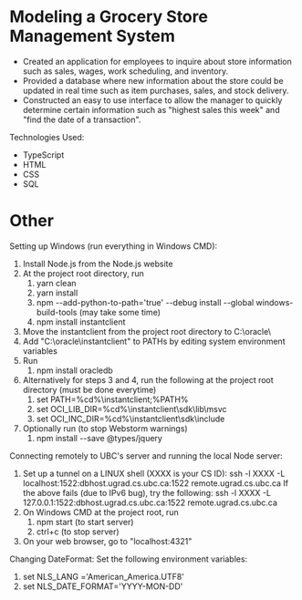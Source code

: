 # Modeling a Grocery Store Management System

- Created an application for employees to inquire about store information such as sales, wages, work scheduling, and inventory.
- Provided a database where new information about the store could be updated in real time such as item purchases, sales, and stock delivery.
- Constructed an easy to use interface to allow the manager to quickly determine certain information such as "highest sales this week" and "find the date of a transaction".

Technologies Used:
- TypeScript
- HTML
- CSS
- SQL

# Other

Setting up Windows (run everything in Windows CMD):
1) Install Node.js from the Node.js website
2) At the project root directory, run
    1) yarn clean
    2) yarn install
    3) npm --add-python-to-path='true' --debug install --global windows-build-tools (may take some time)
    4) npm install instantclient
3) Move the instantclient from the project root directory to C:\oracle\
4) Add "C:\oracle\instantclient" to PATHs by editing system environment variables
5) Run
    1) npm install oracledb
6) Alternatively for steps 3 and 4, run the following at the project root directory (must be done everytime)
    1) set PATH=%cd%\instantclient;%PATH%
    2) set OCI_LIB_DIR=%cd%\instantclient\sdk\lib\msvc
    3) set OCI_INC_DIR=%cd%\instantclient\sdk\include
7) Optionally run (to stop Webstorm warnings)
    1) npm install --save @types/jquery

Connecting remotely to UBC's server and running the local Node server:
1) Set up a tunnel on a LINUX shell (XXXX is your CS ID):
ssh -l XXXX -L localhost:1522:dbhost.ugrad.cs.ubc.ca:1522 remote.ugrad.cs.ubc.ca
If the above fails (due to IPv6 bug), try the following:
ssh -l XXXX -L 127.0.0.1:1522:dbhost.ugrad.cs.ubc.ca:1522 remote.ugrad.cs.ubc.ca
2) On Windows CMD at the project root, run
    1) npm start (to start server)
    2) ctrl+c (to stop server)
3) On your web browser, go to "localhost:4321"

Changing DateFormat:
Set the following environment variables:
1) set NLS_LANG ='American_America.UTF8'
2) set NLS_DATE_FORMAT='YYYY-MON-DD'
